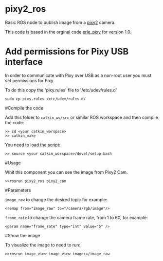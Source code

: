 pixy2_ros
=========

Basic ROS node to publish image from a [pixy2](http://www.cmucam.org/projects/cmucam5/wiki) camera.

This code is based in the orginal code [erle_pixy](https://github.com/erlerobot/erle_pixy/) for version 1.0.

# Add permissions for Pixy USB interface

In order to communicate with Pixy over USB as a non-root user you must set permissions for Pixy.

To do this copy the 'pixy.rules' file to '/etc/udev/rules.d'

```
sudo cp pixy.rules /etc/udev/rules.d/
```

#Compile the code 

Add this folder to `catkin_ws/src` or similar ROS workspace and then compile the code:

```
>> cd <your catkin_worspace>
>> catkin_make
```

You need to load the script:

```
>> source <your catkin_worspace>/devel/setup.bash
```

#Usage

Whit this component you can see the image from Pixy2 Cam.

```
>>rosrun pixy2_ros pixy2_cam
```

#Parameters

`image_raw` to change the desired topic for example:

```
<remap from="image_raw" to="/camera/rgb/image"/>
```

`frame_rate` to change the camera frame rate, from 1 to 60, for example:

```
<param name="frame_rate" type="int" value="5" />
```


#Show the image

To visualize the image to need to run:

```
>>rosrun image_view image_view image:=/image_raw
```
